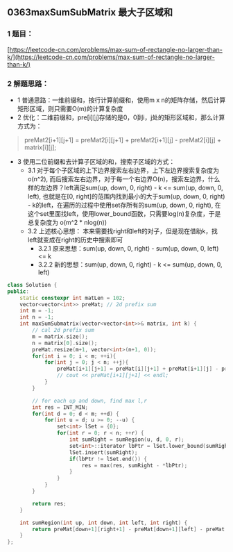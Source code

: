 ## 0363maxSumSubMatrix 最大子区域和

### 1 题目：
[https://leetcode-cn.com/problems/max-sum-of-rectangle-no-larger-than-k/](https://leetcode-cn.com/problems/max-sum-of-rectangle-no-larger-than-k/)

### 2 解题思路：
- 1 普通思路：一维前缀和，按行计算前缀和，使用m x n的矩阵存储，然后计算矩形区域，则只需要O(m)的计算复杂度
- 2 优化：二维前缀和，pre[i][j]存储的是0，0到i，j处的矩形区域和，那么计算方式为：
> preMat2[i+1][j+1] = preMat2[i][j+1] + preMat2[i+1][j] - preMat2[i][j] + matrix[i][j];
- 3 使用二位前缀和去计算子区域的和，搜索子区域的方式：
  - 3.1 对于每个子区域的上下边界搜索左右边界，上下左边界搜索复杂度为o(n^2), 而后搜索左右边界，对于每一个右边界O(n)，搜索左边界，什么样的左边界？left满足sum(up, down, 0, right) - k <= sum(up, down, 0, left), 也就是在[0, right]的范围内找到最小的大于sum(up, down, 0, right) - k的left，在遍历的过程中使用set存所有的sum(up, down, 0, right), 在这个set里面找left，使用lower_bound函数，只需要log(n)复杂度，于是总复杂度为 o(m^2 * nlog(n))
  - 3.2 上述核心思想： 本来需要找right和left的对子，但是现在借助k，找left就变成在right的历史中搜索即可
    - 3.2.1 原来思想：sum(up, down, 0, right) - sum(up, down, 0, left) <= k
    - 3.2.2 新的思想：sum(up, down, 0, right) - k <= sum(up, down, 0, left)
```cpp
class Solution {
public:
    static constexpr int matLen = 102;
    vector<vector<int>> preMat; // 2d prefix sum
    int m = -1;
    int n = -1;
    int maxSumSubmatrix(vector<vector<int>>& matrix, int k) {
        // cal 2d prefix sum
        m = matrix.size();
        n = matrix[0].size();
        preMat.resize(m+1, vector<int>(n+1, 0));
        for(int i = 0; i < m; ++i){
            for(int j = 0; j < n; ++j){
                preMat[i+1][j+1] = preMat[i][j+1] + preMat[i+1][j] - preMat[i][j] + matrix[i][j];
                // cout << preMat[i+1][j+1] << endl;
            }
        }

        // for each up and down, find max l,r
        int res = INT_MIN;
        for(int d = 0; d < m; ++d) {
            for(int u = d; u >= 0; --u) {
                set<int> lSet = {0};
                for(int r = 0; r < n; ++r) {
                    int sumRight = sumRegion(u, d, 0, r);
                    set<int>::iterator lbPtr = lSet.lower_bound(sumRight - k);
                    lSet.insert(sumRight);
                    if(lbPtr != lSet.end()) {
                        res = max(res, sumRight - *lbPtr);
                    }
                }
            }
        }

        return res;
    }

    int sumRegion(int up, int down, int left, int right) {
        return preMat[down+1][right+1] - preMat[down+1][left] - preMat[up][right+1] - preMat[up][left];
    }
};
```